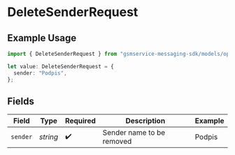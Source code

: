 # DeleteSenderRequest

## Example Usage

```typescript
import { DeleteSenderRequest } from "gsmservice-messaging-sdk/models/operations";

let value: DeleteSenderRequest = {
  sender: "Podpis",
};
```

## Fields

| Field                     | Type                      | Required                  | Description               | Example                   |
| ------------------------- | ------------------------- | ------------------------- | ------------------------- | ------------------------- |
| `sender`                  | *string*                  | :heavy_check_mark:        | Sender name to be removed | Podpis                    |